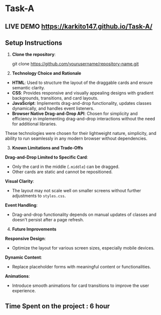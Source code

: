 # Task-A

## LIVE DEMO https://karkito147.github.io/Task-A/

## Setup Instructions

1. **Clone the repository**:

   git clone https://github.com/yourusername/repository-name.git

2. **Technology Choice and Rationale**
   
- **HTML**: Used to structure the layout of the draggable cards and ensure semantic clarity.
- **CSS**: Provides responsive and visually appealing designs with gradient backgrounds, transitions, and card layouts.
- **JavaScript**: Implements drag-and-drop functionality, updates classes dynamically, and handles event listeners.
- **Browser Native Drag-and-Drop API**: Chosen for simplicity and efficiency in implementing drag-and-drop interactions without the need for additional libraries.

These technologies were chosen for their lightweight nature, simplicity, and ability to run seamlessly in any modern browser without dependencies.

3. **Known Limitations and Trade-Offs**

**Drag-and-Drop Limited to Specific Card**:

- Only the card in the middle (`.middle`) can be dragged.
- Other cards are static and cannot be repositioned.

**Visual Clarity**:

- The layout may not scale well on smaller screens without further adjustments to `styles.css`.

**Event Handling**:

- Drag-and-drop functionality depends on manual updates of classes and doesn't persist after a page refresh.

4. **Future Improvements**

**Responsive Design**:

- Optimize the layout for various screen sizes, especially mobile devices.

**Dynamic Content**:

- Replace placeholder forms with meaningful content or functionalities.

**Animations**:

- Introduce smooth animations for card transitions to improve the user experience.

## Time Spent on the project : 6 hour
